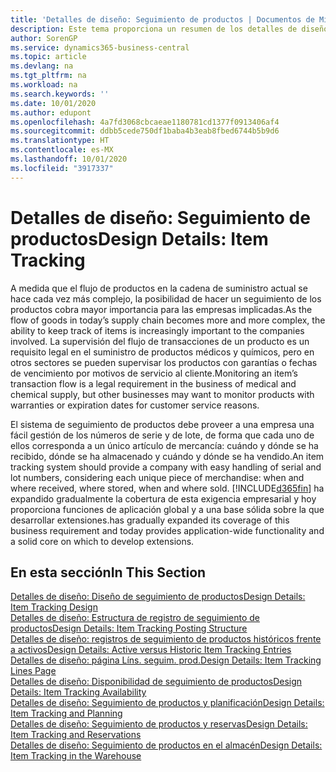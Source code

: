 ```yaml
---
title: 'Detalles de diseño: Seguimiento de productos | Documentos de Microsoft'
description: Este tema proporciona un resumen de los detalles de diseño del seguimiento de producto.
author: SorenGP
ms.service: dynamics365-business-central
ms.topic: article
ms.devlang: na
ms.tgt_pltfrm: na
ms.workload: na
ms.search.keywords: ''
ms.date: 10/01/2020
ms.author: edupont
ms.openlocfilehash: 4a7fd3068cbcaeae1180781cd1377f0913406af4
ms.sourcegitcommit: ddbb5cede750df1baba4b3eab8fbed6744b5b9d6
ms.translationtype: HT
ms.contentlocale: es-MX
ms.lasthandoff: 10/01/2020
ms.locfileid: "3917337"
---
```

# <a name="design-details-item-tracking"></a><span data-ttu-id="0f7c2-103">Detalles de diseño: Seguimiento de productos</span><span class="sxs-lookup"><span data-stu-id="0f7c2-103">Design Details: Item Tracking</span></span>
<span data-ttu-id="0f7c2-104">A medida que el flujo de productos en la cadena de suministro actual se hace cada vez más complejo, la posibilidad de hacer un seguimiento de los productos cobra mayor importancia para las empresas implicadas.</span><span class="sxs-lookup"><span data-stu-id="0f7c2-104">As the flow of goods in today’s supply chain becomes more and more complex, the ability to keep track of items is increasingly important to the companies involved.</span></span> <span data-ttu-id="0f7c2-105">La supervisión del flujo de transacciones de un producto es un requisito legal en el suministro de productos médicos y químicos, pero en otros sectores se pueden supervisar los productos con garantías o fechas de vencimiento por motivos de servicio al cliente.</span><span class="sxs-lookup"><span data-stu-id="0f7c2-105">Monitoring an item’s transaction flow is a legal requirement in the business of medical and chemical supply, but other businesses may want to monitor products with warranties or expiration dates for customer service reasons.</span></span>  

<span data-ttu-id="0f7c2-106">El sistema de seguimiento de productos debe proveer a una empresa una fácil gestión de los números de serie y de lote, de forma que cada uno de ellos corresponda a un único artículo de mercancía: cuándo y dónde se ha recibido, dónde se ha almacenado y cuándo y dónde se ha vendido.</span><span class="sxs-lookup"><span data-stu-id="0f7c2-106">An item tracking system should provide a company with easy handling of serial and lot numbers, considering each unique piece of merchandise: when and where received, where stored, when and where sold.</span></span> [!INCLUDE[d365fin](includes/d365fin_md.md)] <span data-ttu-id="0f7c2-107">ha expandido gradualmente la cobertura de esta exigencia empresarial y hoy proporciona funciones de aplicación global y a una base sólida sobre la que desarrollar extensiones.</span><span class="sxs-lookup"><span data-stu-id="0f7c2-107">has gradually expanded its coverage of this business requirement and today provides application-wide functionality and a solid core on which to develop extensions.</span></span>  

## <a name="in-this-section"></a><span data-ttu-id="0f7c2-108">En esta sección</span><span class="sxs-lookup"><span data-stu-id="0f7c2-108">In This Section</span></span>  
[<span data-ttu-id="0f7c2-109">Detalles de diseño: Diseño de seguimiento de productos</span><span class="sxs-lookup"><span data-stu-id="0f7c2-109">Design Details: Item Tracking Design</span></span>](design-details-item-tracking-design.md)  
[<span data-ttu-id="0f7c2-110">Detalles de diseño: Estructura de registro de seguimiento de productos</span><span class="sxs-lookup"><span data-stu-id="0f7c2-110">Design Details: Item Tracking Posting Structure</span></span>](design-details-item-tracking-posting-structure.md)  
[<span data-ttu-id="0f7c2-111">Detalles de diseño: registros de seguimiento de productos históricos frente a activos</span><span class="sxs-lookup"><span data-stu-id="0f7c2-111">Design Details: Active versus Historic Item Tracking Entries</span></span>](design-details-active-versus-historic-item-tracking-entries.md)  
[<span data-ttu-id="0f7c2-112">Detalles de diseño: página Líns. seguim. prod.</span><span class="sxs-lookup"><span data-stu-id="0f7c2-112">Design Details: Item Tracking Lines Page</span></span>](design-details-item-tracking-lines-window.md)  
[<span data-ttu-id="0f7c2-113">Detalles de diseño: Disponibilidad de seguimiento de productos</span><span class="sxs-lookup"><span data-stu-id="0f7c2-113">Design Details: Item Tracking Availability</span></span>](design-details-item-tracking-availability.md)  
[<span data-ttu-id="0f7c2-114">Detalles de diseño: Seguimiento de productos y planificación</span><span class="sxs-lookup"><span data-stu-id="0f7c2-114">Design Details: Item Tracking and Planning</span></span>](design-details-item-tracking-and-planning.md)  
[<span data-ttu-id="0f7c2-115">Detalles de diseño: Seguimiento de productos y reservas</span><span class="sxs-lookup"><span data-stu-id="0f7c2-115">Design Details: Item Tracking and Reservations</span></span>](design-details-item-tracking-and-reservations.md)  
[<span data-ttu-id="0f7c2-116">Detalles de diseño: Seguimiento de productos en el almacén</span><span class="sxs-lookup"><span data-stu-id="0f7c2-116">Design Details: Item Tracking in the Warehouse</span></span>](design-details-item-tracking-in-the-warehouse.md)

